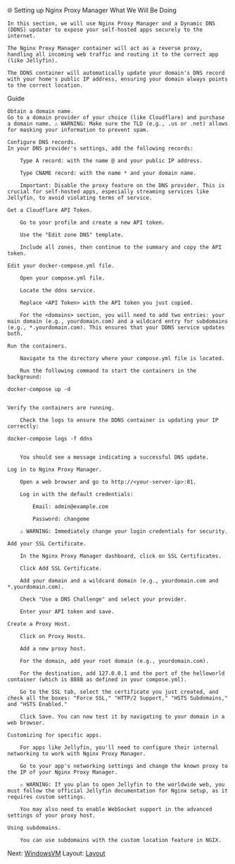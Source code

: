 🌐 Setting up Nginx Proxy Manager
What We Will Be Doing

    In this section, we will use Nginx Proxy Manager and a Dynamic DNS (DDNS) updater to expose your self-hosted apps securely to the internet.

    The Nginx Proxy Manager container will act as a reverse proxy, handling all incoming web traffic and routing it to the correct app (like Jellyfin).

    The DDNS container will automatically update your domain's DNS record with your home's public IP address, ensuring your domain always points to the correct location.

Guide

    Obtain a domain name.
    Go to a domain provider of your choice (like Cloudflare) and purchase a domain name. ⚠️ WARNING: Make sure the TLD (e.g., .us or .net) allows for masking your information to prevent spam.

    Configure DNS records.
    In your DNS provider's settings, add the following records:

        Type A record: with the name @ and your public IP address.

        Type CNAME record: with the name * and your domain name.

        Important: Disable the proxy feature on the DNS provider. This is crucial for self-hosted apps, especially streaming services like Jellyfin, to avoid violating terms of service.

    Get a Cloudflare API Token.

        Go to your profile and create a new API token.

        Use the "Edit zone DNS" template.

        Include all zones, then continue to the summary and copy the API token.

    Edit your docker-compose.yml file.

        Open your compose.yml file.

        Locate the ddns service.

        Replace <API Token> with the API token you just copied.

        For the <domains> section, you will need to add two entries: your main domain (e.g., yourdomain.com) and a wildcard entry for subdomains (e.g., *.yourdomain.com). This ensures that your DDNS service updates both.

    Run the containers.

        Navigate to the directory where your compose.yml file is located.

        Run the following command to start the containers in the background:

    docker-compose up -d


    Verify the containers are running.

        Check the logs to ensure the DDNS container is updating your IP correctly:

    docker-compose logs -f ddns


        You should see a message indicating a successful DNS update.

    Log in to Nginx Proxy Manager.

        Open a web browser and go to http://<your-server-ip>:81.

        Log in with the default credentials:

            Email: admin@example.com

            Password: changeme

        ⚠️ WARNING: Immediately change your login credentials for security.

    Add your SSL Certificate.

        In the Nginx Proxy Manager dashboard, click on SSL Certificates.

        Click Add SSL Certificate.

        Add your domain and a wildcard domain (e.g., yourdomain.com and *.yourdomain.com).

        Check "Use a DNS Challenge" and select your provider.

        Enter your API token and save.

    Create a Proxy Host.

        Click on Proxy Hosts.

        Add a new proxy host.

        For the domain, add your root domain (e.g., yourdomain.com).

        For the destination, add 127.0.0.1 and the port of the helloworld container (which is 8888 as defined in your compose.yml).

        Go to the SSL tab, select the certificate you just created, and check all the boxes: "Force SSL," "HTTP/2 Support," "HSTS Subdomains," and "HSTS Enabled."

        Click Save. You can now test it by navigating to your domain in a web browser.

    Customizing for specific apps.

        For apps like Jellyfin, you'll need to configure their internal networking to work with Nginx Proxy Manager.

        Go to your app's networking settings and change the known proxy to the IP of your Nginx Proxy Manager.

        ⚠️ WARNING: If you plan to open Jellyfin to the worldwide web, you must follow the official Jellyfin documentation for Nginx setup, as it requires custom settings.

        You may also need to enable WebSocket support in the advanced settings of your proxy host.

    Using subdomains.

        You can use subdomains with the custom location feature in NGIX.
Next: [WindowsVM](../WindowsVM)
Layout: [Layout](../Layout)

